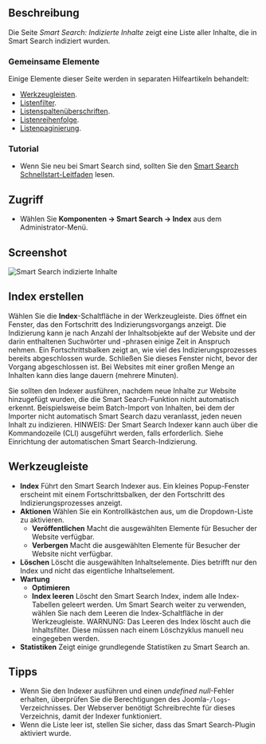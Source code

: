 <!-- Filename: Help4.x:Smart_Search:_Indexed_Content / Display title: Suchindex: Indizierte Inhalte -->

## Beschreibung

Die Seite *Smart Search: Indizierte Inhalte* zeigt eine Liste aller Inhalte, die in Smart Search indiziert wurden.

### Gemeinsame Elemente

Einige Elemente dieser Seite werden in separaten Hilfeartikeln behandelt:

* [Werkzeugleisten](jdocmanual?article=help/common-elements/toolbars).
* [Listenfilter](jdocmanual?article=help/common-elements/list-filters).
* [Listenspaltenüberschriften](jdocmanual?article=help/common-elements/list-column-headers).
* [Listenreihenfolge](jdocmanual?article=help/common-elements/list-ordering).
* [Listenpaginierung](jdocmanual?article=help/common-elements/list-pagination).

### Tutorial

* Wenn Sie neu bei Smart Search sind, sollten Sie den 
  [Smart Search Schnellstart-Leitfaden](https://docs.joomla.org/Smart_Search_quickstart_guide) lesen.

## Zugriff

- Wählen Sie **Komponenten → Smart Search → Index** aus dem Administrator-Menü.

## Screenshot

![Smart Search indizierte Inhalte](../../../de/images/smart-search/smart-search-indexed-content.png)

## Index erstellen

Wählen Sie die **Index**-Schaltfläche in der Werkzeugleiste. Dies öffnet ein Fenster, das den Fortschritt des Indizierungsvorgangs anzeigt. Die Indizierung kann je nach Anzahl der Inhaltsobjekte auf der Website und der darin enthaltenen Suchwörter und -phrasen einige Zeit in Anspruch nehmen. Ein Fortschrittsbalken zeigt an, wie viel des Indizierungsprozesses bereits abgeschlossen wurde. Schließen Sie dieses Fenster nicht, bevor der Vorgang abgeschlossen ist. Bei Websites mit einer großen Menge an Inhalten kann dies lange dauern (mehrere Minuten).

Sie sollten den Indexer ausführen, nachdem neue Inhalte zur Website hinzugefügt wurden, die die Smart Search-Funktion nicht automatisch erkennt. Beispielsweise beim Batch-Import von Inhalten, bei dem der Importer nicht automatisch Smart Search dazu veranlasst, jeden neuen Inhalt zu indizieren. HINWEIS: Der Smart Search Indexer kann auch über die Kommandozeile (CLI) ausgeführt werden, falls erforderlich. Siehe Einrichtung der automatischen Smart Search-Indizierung.

## Werkzeugleiste

- **Index** Führt den Smart Search Indexer aus. Ein kleines Popup-Fenster erscheint mit einem Fortschrittsbalken, der den Fortschritt des Indizierungsprozesses anzeigt.
- **Aktionen** Wählen Sie ein Kontrollkästchen aus, um die Dropdown-Liste zu aktivieren.
  - **Veröffentlichen** Macht die ausgewählten Elemente für Besucher der Website verfügbar.
  - **Verbergen** Macht die ausgewählten Elemente für Besucher der Website nicht verfügbar.
- **Löschen** Löscht die ausgewählten Inhaltselemente. Dies betrifft nur den Index und nicht das eigentliche Inhaltselement.
- **Wartung**
  - **Optimieren**
  - **Index leeren** Löscht den Smart Search Index, indem alle Index-Tabellen geleert werden. Um Smart Search weiter zu verwenden, wählen Sie nach dem Leeren die Index-Schaltfläche in der Werkzeugleiste. WARNUNG: Das Leeren des Index löscht auch die Inhaltsfilter. Diese müssen nach einem Löschzyklus manuell neu eingegeben werden.
- **Statistiken** Zeigt einige grundlegende Statistiken zu Smart Search an.

## Tipps

- Wenn Sie den Indexer ausführen und einen *undefined null*-Fehler erhalten, überprüfen Sie die Berechtigungen des Joomla-`/logs`-Verzeichnisses. Der Webserver benötigt Schreibrechte für dieses Verzeichnis, damit der Indexer funktioniert.
- Wenn die Liste leer ist, stellen Sie sicher, dass das Smart Search-Plugin aktiviert wurde.
